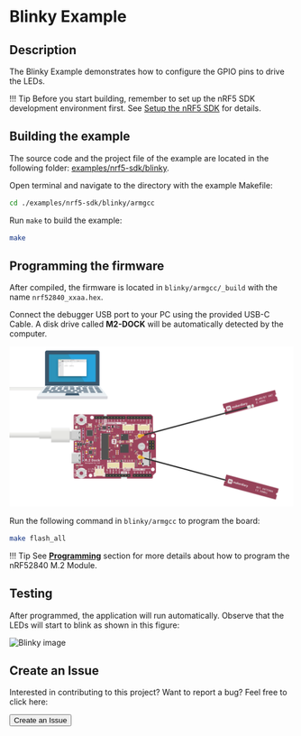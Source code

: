 # Blinky Example

## Description

The Blinky Example demonstrates how to configure the GPIO pins to drive the LEDs. 

!!! Tip
	Before you start building, remember to set up the nRF5 SDK development environment first. See [Setup the nRF5 SDK](../setup.md) for details.

## Building the example

The source code and the project file of the example are located in the following folder: [examples/nrf5-sdk/blinky](https://github.com/makerdiary/nrf52840-m2-devkit/tree/master/examples/nrf5-sdk/blinky).

Open terminal and navigate to the directory with the example Makefile:

``` sh
cd ./examples/nrf5-sdk/blinky/armgcc
```

Run `make` to build the example:

``` sh
make
```

## Programming the firmware

After compiled, the firmware is located in `blinky/armgcc/_build` with the name `nrf52840_xxaa.hex`.

Connect the debugger USB port to your PC using the provided USB-C Cable. A disk drive called **M2-DOCK** will be automatically detected by the computer.

![](../../assets/images/programming-firmware.png)


Run the following command in `blinky/armgcc` to program the board:

``` sh
make flash_all
```

!!! Tip
	See **[Programming](../../programming.md)** section for more details about how to program the nRF52840 M.2 Module.

## Testing

After programmed, the application will run automatically. Observe that the LEDs will start to blink as shown in this figure:

![Blinky image]()


## Create an Issue

Interested in contributing to this project? Want to report a bug? Feel free to click here:

<a href="https://github.com/makerdiary/nrf52840-m2-devkit/issues/new?title=nRF5%20SDK-Blinky:%20%3Ctitle%3E"><button data-md-color-primary="red-bud"><i class="fa fa-github"></i> Create an Issue</button></a>
